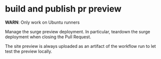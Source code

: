 # build and publish pr preview

**WARN**: Only work on Ubuntu runners

Manage the surge preview deployment. In particular, teardown the surge deployment when closing the Pull Request.

The site preview is always uploaded as an artifact of the workflow run to let test the preview locally.
